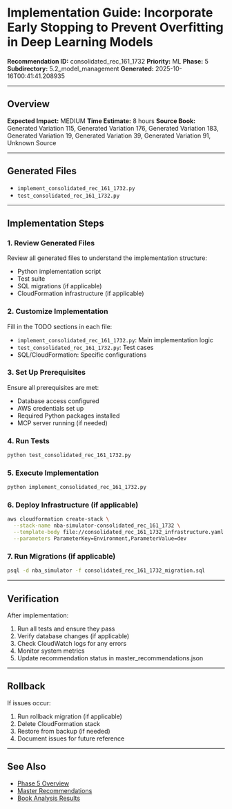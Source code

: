 # Implementation Guide: Incorporate Early Stopping to Prevent Overfitting in Deep Learning Models

**Recommendation ID:** consolidated_rec_161_1732
**Priority:** ML
**Phase:** 5
**Subdirectory:** 5.2_model_management
**Generated:** 2025-10-16T00:41:41.208935

---

## Overview



**Expected Impact:** MEDIUM
**Time Estimate:** 8 hours
**Source Book:** Generated Variation 115, Generated Variation 176, Generated Variation 183, Generated Variation 19, Generated Variation 39, Generated Variation 91, Unknown Source

---

## Generated Files

- `implement_consolidated_rec_161_1732.py`
- `test_consolidated_rec_161_1732.py`

---

## Implementation Steps

### 1. Review Generated Files

Review all generated files to understand the implementation structure:
- Python implementation script
- Test suite
- SQL migrations (if applicable)
- CloudFormation infrastructure (if applicable)

### 2. Customize Implementation

Fill in the TODO sections in each file:
- `implement_consolidated_rec_161_1732.py`: Main implementation logic
- `test_consolidated_rec_161_1732.py`: Test cases
- SQL/CloudFormation: Specific configurations

### 3. Set Up Prerequisites

Ensure all prerequisites are met:
- Database access configured
- AWS credentials set up
- Required Python packages installed
- MCP server running (if needed)

### 4. Run Tests

```bash
python test_consolidated_rec_161_1732.py
```

### 5. Execute Implementation

```bash
python implement_consolidated_rec_161_1732.py
```

### 6. Deploy Infrastructure (if applicable)

```bash
aws cloudformation create-stack \
  --stack-name nba-simulator-consolidated_rec_161_1732 \
  --template-body file://consolidated_rec_161_1732_infrastructure.yaml \
  --parameters ParameterKey=Environment,ParameterValue=dev
```

### 7. Run Migrations (if applicable)

```bash
psql -d nba_simulator -f consolidated_rec_161_1732_migration.sql
```

---

## Verification

After implementation:
1. Run all tests and ensure they pass
2. Verify database changes (if applicable)
3. Check CloudWatch logs for any errors
4. Monitor system metrics
5. Update recommendation status in master_recommendations.json

---

## Rollback

If issues occur:
1. Run rollback migration (if applicable)
2. Delete CloudFormation stack
3. Restore from backup (if needed)
4. Document issues for future reference

---

## See Also

- [Phase 5 Overview](/Users/ryanranft/nba-simulator-aws/docs/phases/phase_5/)
- [Master Recommendations](/Users/ryanranft/nba-mcp-synthesis/analysis_results/master_recommendations.json)
- [Book Analysis Results](/Users/ryanranft/nba-mcp-synthesis/analysis_results/)
